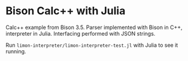 # Bison Calc++ with Julia

Calc++ example from Bison 3.5. Parser implemented with Bison in C++, interpreter in Julia. Interfacing performed with JSON strings.

Run `limon-interpreter/limon-interpreter-test.jl` with Julia to see it running.